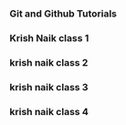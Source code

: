 ### Git and Github Tutorials
### Krish Naik class 1
### krish naik class 2
### krish naik class 3
### krish naik class 4


